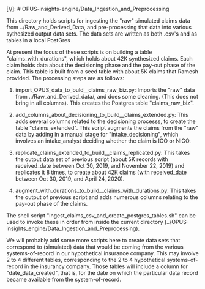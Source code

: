 
[//]: # OPUS-insights-engine/Data_Ingestion_and_Preprocessing

This directory holds scripts for ingesting the "raw" simulated claims data from ../Raw_and_Derived_Data, and pre-processing that data into various sythesized output data sets.
The data sets are written as both .csv's and as tables in a local PostGres

At present the focus of these scripts is on building a table "claims_with_durations", which holds about 42K synthesized claims.  Each claim holds data about the decisioning phase and the pay-out phase of the claim.  This table is built from a seed table with about 5K claims that Ramesh provided.  The processing steps are as follows:

1. import_OPUS_data_to_buld__claims_raw_biz.py: Imports the "raw" data from ../Raw_and_Derived_data/, and does some cleaning.  (This does not bring in all columns).  This creates the Postgres table "claims_raw_biz".

2. add_columns_about_decisioning_to_build__claims_extended.py: This adds several columns related to the decisioning processs, to create the table "claims_extended".  This script augments the claims from the "raw" data by adding in a manual stage for "intake_decisioning", which involves an intake_analyst deciding whether the claim is IGO or NIGO.

3. replicate_claims_extended_to_build__claims_replicated.py: This takes the output data set of previous script (about 5K records with received_date between Oct 30, 2019, and November 22, 2019) and replicates it 8 times, to create about 42K claims (with received_date between Oct 30, 2019, and April 24, 2020).

4. augment_with_durations_to_build__claims_with_durations.py: This takes the output of previous script and adds numerous columns relating to the pay-out phase of the claims.


The shell script "ingest_claims_csv_and_create_postgres_tables.sh" can be used to invoke these in order from inside the current directory (../OPUS-insights_engine/Data_Ingestion_and_Preprocessing).

We will probably add some more scripts here to create data sets that correspond to (simulated)  data that would be coming from the various systems-of-record in our hypothetical insurance company.  This may involve 2 to 4 different tables, corresponding to the 2 to 4 hypothetical systems-of-record in the insurancy company.  Those tables will include a column for "date_data_created", that is, for the date on which the particular data record became available from the system-of-record.